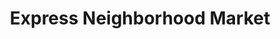 ---
title: "Express Neighborhood Market"
url: /indianapolis/express-neighborhood-market/
shop: Supermarkt
---
